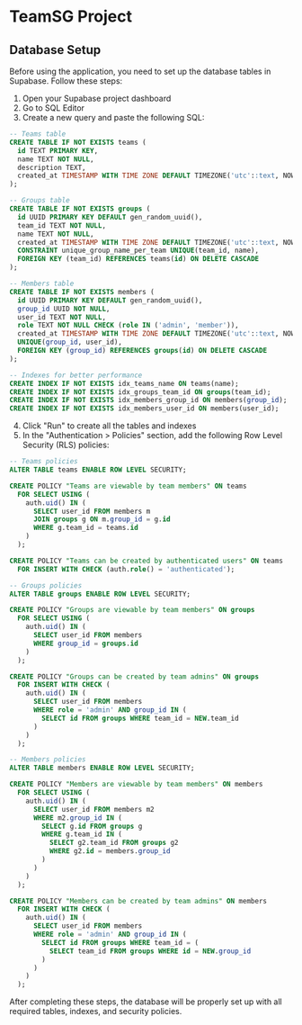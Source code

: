 # TeamSG Project

## Database Setup

Before using the application, you need to set up the database tables in Supabase. Follow these steps:

1. Open your Supabase project dashboard
2. Go to SQL Editor
3. Create a new query and paste the following SQL:

```sql
-- Teams table
CREATE TABLE IF NOT EXISTS teams (
  id TEXT PRIMARY KEY,
  name TEXT NOT NULL,
  description TEXT,
  created_at TIMESTAMP WITH TIME ZONE DEFAULT TIMEZONE('utc'::text, NOW()) NOT NULL
);

-- Groups table
CREATE TABLE IF NOT EXISTS groups (
  id UUID PRIMARY KEY DEFAULT gen_random_uuid(),
  team_id TEXT NOT NULL,
  name TEXT NOT NULL,
  created_at TIMESTAMP WITH TIME ZONE DEFAULT TIMEZONE('utc'::text, NOW()) NOT NULL,
  CONSTRAINT unique_group_name_per_team UNIQUE(team_id, name),
  FOREIGN KEY (team_id) REFERENCES teams(id) ON DELETE CASCADE
);

-- Members table
CREATE TABLE IF NOT EXISTS members (
  id UUID PRIMARY KEY DEFAULT gen_random_uuid(),
  group_id UUID NOT NULL,
  user_id TEXT NOT NULL,
  role TEXT NOT NULL CHECK (role IN ('admin', 'member')),
  created_at TIMESTAMP WITH TIME ZONE DEFAULT TIMEZONE('utc'::text, NOW()) NOT NULL,
  UNIQUE(group_id, user_id),
  FOREIGN KEY (group_id) REFERENCES groups(id) ON DELETE CASCADE
);

-- Indexes for better performance
CREATE INDEX IF NOT EXISTS idx_teams_name ON teams(name);
CREATE INDEX IF NOT EXISTS idx_groups_team_id ON groups(team_id);
CREATE INDEX IF NOT EXISTS idx_members_group_id ON members(group_id);
CREATE INDEX IF NOT EXISTS idx_members_user_id ON members(user_id);
```

4. Click "Run" to create all the tables and indexes
5. In the "Authentication > Policies" section, add the following Row Level Security (RLS) policies:

```sql
-- Teams policies
ALTER TABLE teams ENABLE ROW LEVEL SECURITY;

CREATE POLICY "Teams are viewable by team members" ON teams
  FOR SELECT USING (
    auth.uid() IN (
      SELECT user_id FROM members m
      JOIN groups g ON m.group_id = g.id
      WHERE g.team_id = teams.id
    )
  );

CREATE POLICY "Teams can be created by authenticated users" ON teams
  FOR INSERT WITH CHECK (auth.role() = 'authenticated');

-- Groups policies
ALTER TABLE groups ENABLE ROW LEVEL SECURITY;

CREATE POLICY "Groups are viewable by team members" ON groups
  FOR SELECT USING (
    auth.uid() IN (
      SELECT user_id FROM members
      WHERE group_id = groups.id
    )
  );

CREATE POLICY "Groups can be created by team admins" ON groups
  FOR INSERT WITH CHECK (
    auth.uid() IN (
      SELECT user_id FROM members
      WHERE role = 'admin' AND group_id IN (
        SELECT id FROM groups WHERE team_id = NEW.team_id
      )
    )
  );

-- Members policies
ALTER TABLE members ENABLE ROW LEVEL SECURITY;

CREATE POLICY "Members are viewable by team members" ON members
  FOR SELECT USING (
    auth.uid() IN (
      SELECT user_id FROM members m2
      WHERE m2.group_id IN (
        SELECT g.id FROM groups g
        WHERE g.team_id IN (
          SELECT g2.team_id FROM groups g2
          WHERE g2.id = members.group_id
        )
      )
    )
  );

CREATE POLICY "Members can be created by team admins" ON members
  FOR INSERT WITH CHECK (
    auth.uid() IN (
      SELECT user_id FROM members
      WHERE role = 'admin' AND group_id IN (
        SELECT id FROM groups WHERE team_id = (
          SELECT team_id FROM groups WHERE id = NEW.group_id
        )
      )
    )
  );
```

After completing these steps, the database will be properly set up with all required tables, indexes, and security policies.

